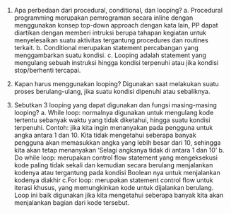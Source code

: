 1. Apa perbedaan dari procedural, conditional, dan looping?
    a. Procedural programming merupakan pemrograman secara inline dengan menggunakan konsep top-down approach dengan kata lain, PP dapat diartikan dengan memberi intruksi berupa          tahapan kegiatan untuk menyelesaikan suatu aktivitas tergantung procedures dan routines terkait.
    b. Conditional merupakan statement percabangan yang menggambarkan suatu kondisi.
    c. Looping adalah statement yang mengulang sebuah instruksi hingga kondisi terpenuhi atau jika kondisi stop/berhenti tercapai.

2. Kapan harus menggunakan looping?
    Digunakan saat melakukan suatu proses berulang-ulang, jika suatu kondisi dipenuhi atau sebaliknya.

3. Sebutkan 3 looping yang dapat digunakan dan fungsi masing-masing looping?
    a. While loop: normalnya digunakan untuk mengulang kode tertentu sebanyak waktu yang tidak diketahui, hingga suatu kondisi terpenuhi. Contoh: jika kita ingin menanyakan pada pengguna untuk angka antara 1 dan 10. Kita tidak mengetahui seberapa banyak pengguna akan memasukkan angka yang lebih besar dari 10, sehingga kita akan tetap menanyakan ‘Selagi angkanya tidak di antara 1 dan 10’
    b. Do while loop: merupakan control flow statement yang mengeksekusi kode paling tidak sekali dan kemudian secara berulang menjalankan kodenya atau tergantung pada kondisi Boolean nya untuk menjalankan kodenya diakhir
    c.For loop: merupakan statement control flow untuk iterasi khusus, yang memungkinkan kode untuk dijalankan berulang. Loop ini baik digunakan jika kita mengetahui seberapa banyak kita akan menjalankan bagian dari kode tersebut.